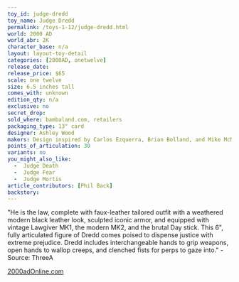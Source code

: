 ```yaml
---
toy_id: judge-dredd
toy_name: Judge Dredd
permalink: /toys-1-12/judge-dredd.html
world: 2000 AD
world_abr: 2K
character_base: n/a
layout: layout-toy-detail
categories: [2000AD, onetwelve]
release_date: 
release_price: $65
scale: one twelve
size: 6.5 inches tall
comes_with: unknown
edition_qty: n/a
exclusive: no
secret_drop:
sold_where: bambaland.com, retailers
packaging_type: 13" card
designer: Ashley Wood
makers: Design inspired by Carlos Ezquerra, Brian Bolland, and Mike McMahon
points_of_articulation: 30
variants: no
you_might_also_like:
  -  Judge Death
  -  Judge Fear 
  -  Judge Mortis 
article_contributors: [Phil Back]
backstory:
---
```

"He is the law, complete with faux-leather tailored outfit with a weathered modern black leather look, sculpted iconic armor, and equipped with vintage Lawgiver MK1, the modern MK2, and the brutal Day stick. This 6", fully articulated figure of Dredd comes poised to dispense justice with extreme prejudice. Dredd includes interchangeable hands to grip weapons, open hands to wallop creeps, and clenched fists for perps to gaze into." - Source: ThreeA

[2000adOnline.com](http://www.2000adOnline.com)
